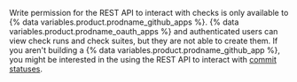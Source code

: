 Write permission for the REST API to interact with checks is only available to {% data variables.product.prodname_github_apps %}. {% data variables.product.prodname_oauth_apps %} and authenticated users can view check runs and check suites, but they are not able to create them. If you aren't building a {% data variables.product.prodname_github_app %}, you might be interested in the using the REST API to interact with [commit statuses](/rest/commits#commit-statuses).
